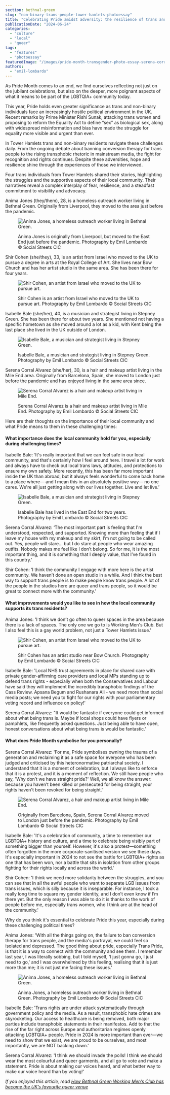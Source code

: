 ```yaml
---
section: bethnal-green
slug: "non-binary-trans-people-tower-hamlets-photoessay"
title: "Celebrating Pride amidst adversity: the resilience of trans and non-binary residents in Tower Hamlets"
publicationDate: "2024-06-24"
categories: 
  - "culture"
  - "local"
  - "queer"
tags: 
  - "features"
  - "photoessay"
featuredImage: "/images/pride-month-transgender-photo-essay-serena-corral-alvarez-yellow-flower.jpg"
authors: 
  - "emil-lombardo"
---
```


As Pride Month comes to an end, we find ourselves reflecting not just on the jubilant celebrations, but also on the deeper, more poignant aspects of what it means to be part of the LGBTQIA+ community today. 

This year, Pride holds even greater significance as trans and non-binary individuals face an increasingly hostile political environment in the UK. Recent remarks by Prime Minister Rishi Sunak, attacking trans women and proposing to reform the Equality Act to define “sex” as biological sex, along with widespread misinformation and bias have made the struggle for equality more visible and urgent than ever.

In Tower Hamlets trans and non-binary residents navigate these challenges daily. From the ongoing debate about banning conversion therapy for trans people to the rising transphobic rhetoric in mainstream media, the fight for recognition and rights continues. Despite these adversities, hope and resilience shine through the experiences of those we interviewed. 

Four trans individuals from Tower Hamlets shared their stories, highlighting the struggles and the supportive aspects of their local community. Their narratives reveal a complex interplay of fear, resilience, and a steadfast commitment to visibility and advocacy.

Anima Jones (they/them), 28, is a homeless outreach worker living in Bethnal Green. Originally from Liverpool, they moved to the area just before the pandemic.

<figure>

![Anima Jones, a homeless outreach worker living in Bethnal Green.](/images/pride-month-transgender-photo-essay-anima-jones-victoria-park-chinese-pagoda-1024x683.jpg)

<figcaption>

Anima Jones is originally from Liverpool, but moved to the East End just before the pandemic. Photography by Emil Lombardo © Social Streets CIC

</figcaption>

</figure>

Shir Cohen (she/they), 33, is an artist from Israel who moved to the UK to pursue a degree in arts at the Royal College of Art. She lives near Bow Church and has her artist studio in the same area. She has been there for four years.

<figure>

![Shir Cohen, an artist from Israel who moved to the UK to pursue art.](/images/pride-month-transgender-photo-essay-shir-cohen-1024x683.jpg)

<figcaption>

Shir Cohen is an artist from Israel who moved to the UK to pursue art. Photography by Emil Lombardo © Social Streets CIC

</figcaption>

</figure>

Isabelle Bale (she/her), 40, is a musician and strategist living in Stepney Green. She has been there for about two years. She mentioned not having a specific hometown as she moved around a lot as a kid, with Kent being the last place she lived in the UK outside of London.

<figure>

![Isabelle Bale, a musician and strategist living in Stepney Green.](/images/pride-month-transgender-photo-essay-isabelle-bale-street-art-1024x683.jpg)

<figcaption>

Isabelle Bale, a musician and strategist living in Stepney Green. Photography by Emil Lombardo © Social Streets CIC

</figcaption>

</figure>

Serena Corral Alvarez (she/her), 30, is a hair and makeup artist living in the Mile End area. Originally from Barcelona, Spain, she moved to London just before the pandemic and has enjoyed living in the same area since.

<figure>

![Serena Corral Alvarez is a hair and makeup artist living in Mile End. ](/images/pride-month-transgender-photo-essay-serena-corral-alvarez-portrait.jpg)

<figcaption>

Serena Corral Alvarez is a hair and makeup artist living in Mile End. Photography by Emil Lombardo © Social Streets CIC

</figcaption>

</figure>

Here are their thoughts on the importance of their local community and what Pride means to them in these challenging times:

#### What importance does the local community hold for you, especially during challenging times?

Isabelle Bale: ‘It's really important that we can feel safe in our local community, and that's certainly how I feel around here. I travel a lot for work and always have to check out local trans laws, attitudes, and protections to ensure my own safety. More recently, this has been far more important inside the UK than abroad, but it always feels wonderful to come back home to a place where— and I mean this in an absolutely positive way— no one cares. We're all just getting along with our lives together. Live and let live.’

<figure>

![Isabelle Bale, a musician and strategist living in Stepney Green.](/images/pride-month-transgender-photo-essay-isabelle-bale-1024x683.jpg)

<figcaption>

Isabelle Bale has lived in the East End for two years. Photography by Emil Lombardo © Social Streets CIC

</figcaption>

</figure>

Serena Corral Alvarez: ‘The most important part is feeling that I'm understood, respected, and supported. Knowing more than feeling that if I leave my house with my makeup and my skirt, I’m not going to be called out. Yes, people will stare… but I do stare at people who wear amazing outfits. Nobody makes me feel like I don’t belong. So for me, it is the most important thing, and it is something that I deeply value, that I’ve found in this country.’

Shir Cohen: ‘I think the community I engage with more here is the artist community. We haven’t done an open studio in a while. And I think the best way to support trans people is to make people know trans people. A lot of the people in the studios here are queer and trans people, so it would be great to connect more with the community.’

#### What improvements would you like to see in how the local community supports its trans residents?

Anima Jones: 'I think we don’t go often to queer spaces in the area because there is a lack of spaces. The only one we go to is Working Men's Club. But I also feel this is a gay world problem, not just a Tower Hamlets issue.'

<figure>

![Shir Cohen, an artist from Israel who moved to the UK to pursue art.](/images/pride-month-transgender-photo-essay-shir-cohen-flowers-1024x683.jpg)

<figcaption>

Shir Cohen has an artist studio near Bow Church. Photography by Emil Lombardo © Social Streets CIC

</figcaption>

</figure>

Isabelle Bale: 'Local NHS trust agreements in place for shared care with private gender-affirming care providers and local MPs standing up to defend trans rights - especially when both the Conservatives and Labour have said they will implement the incredibly transphobic findings of the Cass Review. Apsana Begum and Rushanara Ali - we need more than social media posts; we need you to fight for our rights with your parliamentary voting record and influence on policy!'

Serena Corral Alvarez: "It would be fantastic if everyone could get informed about what being trans is. Maybe if local shops could have flyers or pamphlets, like frequently asked questions. Just being able to have open, honest conversations about what being trans is would be fantastic.'

#### What does Pride Month symbolise for you personally?

Serena Corral Alvarez: 'For me, Pride symbolises owning the trauma of a generation and reclaiming it as a safe space for everyone who has been judged and criticised by this heteronormative patriarchal society. I understand that it is a moment of celebration, but I always like to enforce that it is a protest, and it is a moment of reflection. We still have people who say, 'Why don’t we have straight pride?' Well, we all know the answer: because you haven’t been killed or persecuted for being straight, your rights haven't been revoked for being straight.'

<figure>

![Serena Corral Alvarez, a hair and makeup artist living in Mile End.](/images/pride-month-transgender-photo-essay-serena-corral-alvarez-close-shot-1024x683.jpg)

<figcaption>

Originally from Barcelona, Spain, Serena Corral Alvarez moved to London just before the pandemic. Photography by Emil Lombardo © Social Streets CIC

</figcaption>

</figure>

Isabelle Bale: 'It's a celebration of community, a time to remember our LGBTQIA+ history and culture, and a time to celebrate being visibly part of something bigger than yourself. However, it's also a protest—something often forgotten in the more corporate-sanitised version we see these days. It's especially important in 2024 to not see the battle for LGBTQIA+ rights as one that has been won, nor a battle that sits in isolation from other groups fighting for their rights locally and across the world.'

Shir Cohen: 'I think we need more solidarity between the struggles, and you can see that in all the awful people who want to separate LGB issues from trans issues, which is silly because it is inseparable. For instance, I took a really long time to square my gender identity, and I don’t even know if I’m there yet. But the only reason I was able to do it is thanks to the work of people before me, especially trans women, who I think are at the head of the community.'

Why do you think it's essential to celebrate Pride this year, especially during these challenging political times?

Anima Jones: 'With all the things going on, the failure to ban conversion therapy for trans people, and the media's portrayal, we could feel so isolated and depressed. The good thing about pride, especially Trans Pride, is that it is a way to connect with the community and see them. I remember last year, I was literally sobbing, but I told myself, 'I just gonna go, I just need to go,' and I was overwhelmed by this feeling, realising that it is just more than me; it is not just me facing these issues.'

<figure>

![Anima Jones, a homeless outreach worker living in Bethnal Green.](/images/pride-month-transgender-photo-essay-anima-jones-boat-1024x683.jpg)

<figcaption>

Anima Jones, a homeless outreach worker living in Bethnal Green. Photography by Emil Lombardo © Social Streets CIC

</figcaption>

</figure>

Isabelle Bale: 'Trans rights are under attack systematically through government policy and the media. As a result, transphobic hate crimes are skyrocketing. Our access to healthcare is being removed, both major parties include transphobic statements in their manifestos. Add to that the rise of the far right across Europe and authoritarian regimes openly attacking LGBTQIA+ people. Pride in 2024 is more important than ever—we need to show that we exist, we are proud to be ourselves, and most importantly, we are NOT backing down.'

Serena Corral Alvarez: 'I think we should invade the polls! I think we should wear the most colourful and queer garments, and all go to vote and make a statement. Pride is about making our voices heard, and what better way to make our voice heard than by voting!'

_If you enjoyed this article, read [How Bethnal Green Working Men’s Club has become the UK’s favourite queer venue](https://bethnalgreenlondon.co.uk/bethnal-green-working-mens-club-margo-marshall-interview/)_

[](https://bethnalgreenlondon.co.uk/bethnal-green-working-mens-club-margo-marshall-interview/)
